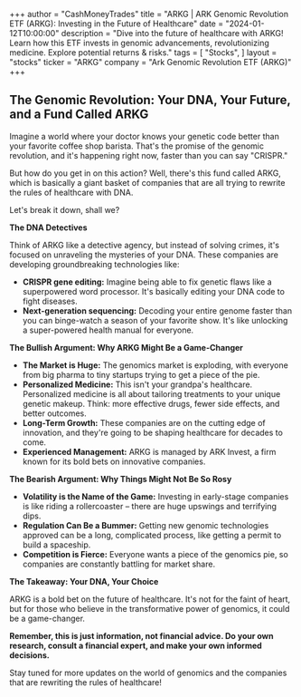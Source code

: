 +++
author = "CashMoneyTrades"
title = "ARKG |   ARK Genomic Revolution ETF (ARKG): Investing in the Future of Healthcare"
date = "2024-01-12T10:00:00"
description = "Dive into the future of healthcare with ARKG! Learn how this ETF invests in genomic advancements, revolutionizing medicine. Explore potential returns & risks."
tags = [
"Stocks",
]
layout = "stocks"
ticker = "ARKG"
company = "Ark Genomic Revolution ETF (ARKG)"
+++
        


##  The Genomic Revolution: Your DNA, Your Future, and a Fund Called ARKG

Imagine a world where your doctor knows your genetic code better than your favorite coffee shop barista.  That's the promise of the genomic revolution, and it's happening right now, faster than you can say "CRISPR."  

But how do you get in on this action?  Well, there's this fund called ARKG, which is basically a giant basket of companies that are all trying to rewrite the rules of healthcare with DNA.  

Let's break it down, shall we?

**The DNA Detectives**

Think of ARKG like a detective agency, but instead of solving crimes, it's focused on unraveling the mysteries of your DNA.  These companies are developing groundbreaking technologies like:

* **CRISPR gene editing:** Imagine being able to fix genetic flaws like a superpowered word processor.  It's basically editing your DNA code to fight diseases.
* **Next-generation sequencing:**  Decoding your entire genome faster than you can binge-watch a season of your favorite show. It's like unlocking a super-powered health manual for everyone.

**The Bullish Argument:  Why ARKG Might Be a Game-Changer**

* **The Market is Huge:**  The genomics market is exploding, with everyone from big pharma to tiny startups trying to get a piece of the pie.  
* **Personalized Medicine:**  This isn't your grandpa's healthcare.  Personalized medicine is all about tailoring treatments to your unique genetic makeup.  Think:  more effective drugs, fewer side effects, and better outcomes.
* **Long-Term Growth:**  These companies are on the cutting edge of innovation, and they're going to be shaping healthcare for decades to come.  
* **Experienced Management:**  ARKG is managed by ARK Invest, a firm known for its bold bets on innovative companies. 

**The Bearish Argument: Why Things Might Not Be So Rosy**

* **Volatility is the Name of the Game:**  Investing in early-stage companies is like riding a rollercoaster – there are huge upswings and terrifying dips.  
* **Regulation Can Be a Bummer:**  Getting new genomic technologies approved can be a long, complicated process, like getting a permit to build a spaceship.  
* **Competition is Fierce:**  Everyone wants a piece of the genomics pie, so companies are constantly battling for market share.  

**The Takeaway:  Your DNA, Your Choice**

ARKG is a bold bet on the future of healthcare. It's not for the faint of heart, but for those who believe in the transformative power of genomics, it could be a game-changer.  

**Remember, this is just information, not financial advice.  Do your own research, consult a financial expert, and make your own informed decisions.**  

Stay tuned for more updates on the world of genomics and the companies that are rewriting the rules of healthcare! 

        